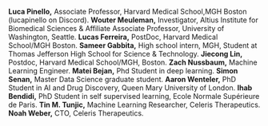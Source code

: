 **Luca Pinello,** Associate Professor, Harvard Medical School,MGH Boston (lucapinello on Discord).
**Wouter Meuleman,** Investigator, Altius Institute for Biomedical Sciences & Affiliate Associate Professor, University of Washington, Seattle.
**Lucas Ferreira,** PostDoc, Harvard Medical School/MGH Boston.
**Sameer Gabbita,** High school intern, MGH, Student at Thomas Jefferson High School for Science & Technology.
**Jiecong Lin,** Postdoc, Harvard Medical School/MGH, Boston.
**Zach Nussbaum,** Machine Learning Engineer.
**Matei Bejan,** Phd Student in deep learning.
**Simon Senan,** Master Data Science graduate student.
**Aaron Wenteler,** PhD Student in AI and Drug Discovery, Queen Mary University of London.
**Ihab Bendidi,** PhD Student in self supervised learning, Ecole Normale Supérieure de Paris.
**Tin M. Tunjic,** Machine Learning Researcher, Celeris Therapeutics.
**Noah Weber,** CTO, Celeris Therapeutics.

